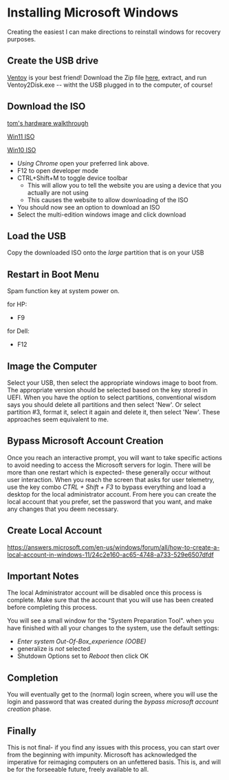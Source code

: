 
# Installing Microsoft Windows
Creating the easiest I can make directions to reinstall windows for recovery purposes.

## Create the USB drive
[Ventoy](https://github.com/ventoy/Ventoy) is your best friend!
Download the Zip file [here](https://sourceforge.net/projects/ventoy/files/v1.0.99/ventoy-1.0.99-windows.zip/download), extract, and run Ventoy2Disk.exe -- witht the USB plugged in to the computer, of course!

## Download the ISO
[tom's hardware walkthrough](https://www.tomshardware.com/how-to/clean-install-windows-11)

[Win11 ISO](https://www.microsoft.com/software-download/windows11)

[Win10 ISO](https://www.microsoft.com/en-us/software-download/windows10ISO)

- *Using Chrome* open your preferred link above.
- F12 to open developer mode
- CTRL+Shift+M to toggle device toolbar
  - This will allow you to tell the website you are using a device that you actually are not using
  - This causes the website to allow downloading of the ISO
- You should now see an option to download an ISO
- Select the multi-edition windows image and click download

## Load the USB

Copy the downloaded ISO onto the *large* partition that is on your USB

## Restart in Boot Menu
Spam function key at system power on.

for HP:
  - F9

for Dell:
  - F12

## Image the Computer

Select your USB, then select the appropriate windows image to boot from. The appropriate version should be selected based on the key stored in UEFI. When you have the option to select partitions, conventional wisdom says you should delete all partitions and then select 'New'. Or select partition #3, format it, select it again and delete it, then select 'New'. These approaches seem equivalent to me.

## Bypass Microsoft Account Creation

Once you reach an interactive prompt, you will want to take specific actions to avoid needing to access the Microsoft servers for login. There will be more than one restart which is expected- these generally occur without user interaction. When you reach the screen that asks for user telemetry, use the key combo *CTRL + Shift + F3* to bypass everything and load a desktop for the local administrator account. From here you can create the local account that you prefer, set the password that you want, and make any changes that you deem necessary.

## Create Local Account

https://answers.microsoft.com/en-us/windows/forum/all/how-to-create-a-local-account-in-windows-11/24c2e160-ac65-4748-a733-529e6507dfdf

## Important Notes

The local Administrator account will be disabled once this process is complete. Make sure that the account that you will use has been created before completing this process.

You will see a small window for the "System Preparation Tool". when you have finished with all your changes to the system, use the default settings:
- *Enter system Out-Of-Box_experience (OOBE)*
- generalize is *not* selected
- Shutdown Options set to *Reboot*
then click OK

## Completion

You will eventually get to the (normal) login screen, where you will use the login and password that was created during the *bypass microsoft account creation* phase.

## Finally

This is not final- if you find any issues with this process, you can start over from the beginning with impunity. Microsoft has acknowledged the imperative for reimaging computers on an unfettered basis. This is, and will be for the forseeable future, freely available to all.
